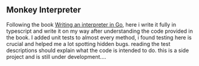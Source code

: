 
## Monkey Interpreter
Following the book [Writing an interpreter in Go](https://interpreterbook.com/), here i write it fully in typescript
and write it on my way after understanding the code provided in the book.
I added unit tests to almost every method, i found testing here is crucial and helped me a lot spotting hidden
bugs.
reading the test descriptions should explain what the code is intended to do.
this is a side project and is still under development....
